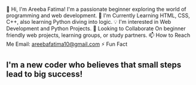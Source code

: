 👋 Hi, I'm Areeba Fatima!
   I'm a passionate beginner exploring the world of programming and web development.
🌱 I'm Currently Learning HTML, CSS, C++, also learning Python diving into logic.                                         💡 I'm interested in Web Development and Python Projects.
🤝 Looking to Collaborate On beginner friendly web projects, learning groups, or study partners.
📫 How to Reach Me
Email: areebafatima10@gmail.com
⚡ Fun Fact
## I'm a new coder who believes that small steps lead to big success!


